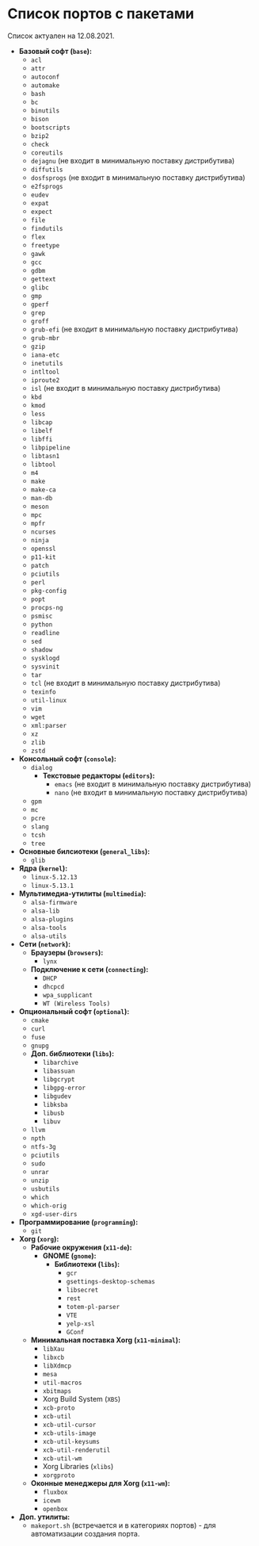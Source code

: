# Список портов с пакетами

Список актуален на 12.08.2021.

* **Базовый софт (`base`):**
	* `acl`
	* `attr`
	* `autoconf`
	* `automake`
	* `bash`
	* `bc`
	* `binutils`
	* `bison`
	* `bootscripts`
	* `bzip2`
	* `check`
	* `coreutils`
	* `dejagnu` (не входит в минимальную поставку дистрибутива)
	* `diffutils`
	* `dosfsprogs` (не входит в минимальную поставку дистрибутива)
	* `e2fsprogs`
	* `eudev`
	* `expat`
	* `expect`
	* `file`
	* `findutils`
	* `flex`
	* `freetype`
	* `gawk`
	* `gcc`
	* `gdbm`
	* `gettext`
	* `glibc`
	* `gmp`
	* `gperf`
	* `grep`
	* `groff`
	* `grub-efi` (не входит в минимальную поставку дистрибутива)
	* `grub-mbr`
	* `gzip`
	* `iana-etc`
	* `inetutils`
	* `intltool`
	* `iproute2`
	* `isl` (не входит в минимальную поставку дистрибутива)
	* `kbd`
	* `kmod`
	* `less`
	* `libcap`
	* `libelf`
	* `libffi`
	* `libpipeline`
	* `libtasn1`
	* `libtool`
	* `m4`
	* `make`
	* `make-ca`
	* `man-db`
	* `meson`
	* `mpc`
	* `mpfr`
	* `ncurses`
	* `ninja`
	* `openssl`
	* `p11-kit`
	* `patch`
	* `pciutils`
	* `perl`
	* `pkg-config`
	* `popt`
	* `procps-ng`
	* `psmisc`
	* `python`
	* `readline`
	* `sed`
	* `shadow`
	* `sysklogd`
	* `sysvinit`
	* `tar`
	* `tcl` (не входит в минимальную поставку дистрибутива)
	* `texinfo`
	* `util-linux`
	* `vim`
	* `wget`
	* `xml:parser`
	* `xz`
	* `zlib`
	* `zstd`
* **Консольный софт (`console`):**
	* `dialog`
		* **Текстовые редакторы (`editors`):**
			* `emacs` (не входит в минимальную поставку дистрибутива)
			* `nano` (не входит в минимальную поставку дистрибутива)
	* `gpm`
	* `mc`
	* `pcre`
	* `slang`
	* `tcsh`
	* `tree`
* **Основные билсиотеки (`general_libs`):**
	* `glib`
* **Ядра (`kernel`):**
	* `linux-5.12.13`
	* `linux-5.13.1`
* **Мультимедиа-утилиты (`multimedia`):**
	* `alsa-firmware`
	* `alsa-lib`
	* `alsa-plugins`
	* `alsa-tools`
	* `alsa-utils`
* **Сети (`network`):**
	* **Браузеры (`browsers`):**
		* `lynx`
	* **Подключение к сети (`connecting`):**
		* `DHCP`
		* `dhcpcd`
		* `wpa_supplicant`
		* `WT (Wireless Tools)`
* **Опциональный софт (`optional`):**
	* `cmake`
	* `curl`
	* `fuse`
	* `gnupg`
	* **Доп. библиотеки (`libs`):**
		* `libarchive`
		* `libassuan`
		* `libgcrypt`
		* `libgpg-error`
		* `libgudev`
		* `libksba`
		* `libusb`
		* `libuv`
	* `llvm`
	* `npth`
	* `ntfs-3g`
	* `pciutils`
	* `sudo`
	* `unrar`
	* `unzip`
	* `usbutils`
	* `which`
	* `which-orig`
	* `xgd-user-dirs`
* **Программирование (`programming`):**
	* `git`	
* **Xorg (`xorg`):**
	* **Рабочие окружения (`x11-de`):**
		* **GNOME (`gnome`):**
			* **Библиотеки (`libs`):**
				* `gcr`
				* `gsettings-desktop-schemas`
				* `libsecret`
				* `rest`
				* `totem-pl-parser`
				* `VTE`
				* `yelp-xsl`
				* `GConf`
	* **Минимальная поставка Xorg (`x11-minimal`):**
		* `libXau`
		* `libxcb`
		* `libXdmcp`
		* `mesa`
		* `util-macros`
		* `xbitmaps`
		* Xorg Build System (`XBS`)
		* `xcb-proto`
		* `xcb-util`
		* `xcb-util-cursor`
		* `xcb-utils-image`
		* `xcb-util-keysums`
		* `xcb-util-renderutil`
		* `xcb-util-wm`
		* Xorg Libraries (`xlibs`)
		* `xorgproto`
	* **Оконные менеджеры для Xorg (`x11-wm`):**
		* `fluxbox`
		* `icewm`
		* `openbox`
* **Доп. утилиты:**
	* `makeport.sh` (встречается и в категориях портов) - для автоматизации создания порта.
